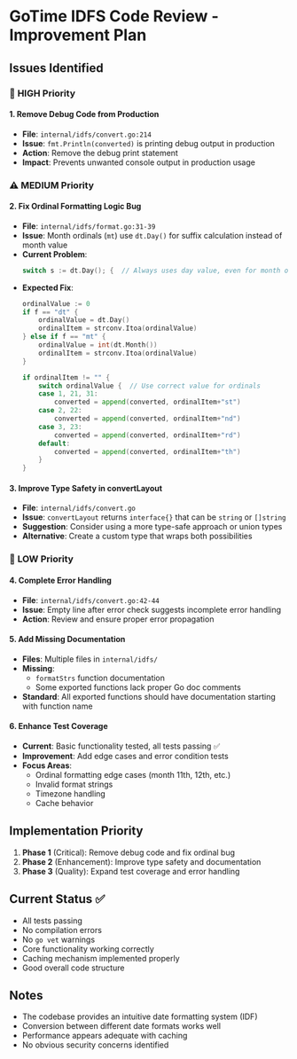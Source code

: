 # GoTime IDFS Code Review - Improvement Plan

## Issues Identified

### 🚨 **HIGH Priority**

#### 1. Remove Debug Code from Production
- **File**: `internal/idfs/convert.go:214`
- **Issue**: `fmt.Println(converted)` is printing debug output in production
- **Action**: Remove the debug print statement
- **Impact**: Prevents unwanted console output in production usage

### ⚠️ **MEDIUM Priority**

#### 2. Fix Ordinal Formatting Logic Bug
- **File**: `internal/idfs/format.go:31-39`
- **Issue**: Month ordinals (`mt`) use `dt.Day()` for suffix calculation instead of month value
- **Current Problem**:
  ```go
  switch s := dt.Day(); {  // Always uses day value, even for month ordinals
  ```
- **Expected Fix**:
  ```go
  ordinalValue := 0
  if f == "dt" {
      ordinalValue = dt.Day()
      ordinalItem = strconv.Itoa(ordinalValue)
  } else if f == "mt" {
      ordinalValue = int(dt.Month())
      ordinalItem = strconv.Itoa(ordinalValue)
  }

  if ordinalItem != "" {
      switch ordinalValue {  // Use correct value for ordinals
      case 1, 21, 31:
          converted = append(converted, ordinalItem+"st")
      case 2, 22:
          converted = append(converted, ordinalItem+"nd")
      case 3, 23:
          converted = append(converted, ordinalItem+"rd")
      default:
          converted = append(converted, ordinalItem+"th")
      }
  }
  ```

#### 3. Improve Type Safety in convertLayout
- **File**: `internal/idfs/convert.go`
- **Issue**: `convertLayout` returns `interface{}` that can be `string` or `[]string`
- **Suggestion**: Consider using a more type-safe approach or union types
- **Alternative**: Create a custom type that wraps both possibilities

### 📝 **LOW Priority**

#### 4. Complete Error Handling
- **File**: `internal/idfs/convert.go:42-44`
- **Issue**: Empty line after error check suggests incomplete error handling
- **Action**: Review and ensure proper error propagation

#### 5. Add Missing Documentation
- **Files**: Multiple files in `internal/idfs/`
- **Missing**:
  - `formatStrs` function documentation
  - Some exported functions lack proper Go doc comments
- **Standard**: All exported functions should have documentation starting with function name

#### 6. Enhance Test Coverage
- **Current**: Basic functionality tested, all tests passing ✅
- **Improvement**: Add edge cases and error condition tests
- **Focus Areas**:
  - Ordinal formatting edge cases (month 11th, 12th, etc.)
  - Invalid format strings
  - Timezone handling
  - Cache behavior

## Implementation Priority

1. **Phase 1** (Critical): Remove debug code and fix ordinal bug
2. **Phase 2** (Enhancement): Improve type safety and documentation
3. **Phase 3** (Quality): Expand test coverage and error handling

## Current Status ✅

- All tests passing
- No compilation errors
- No `go vet` warnings
- Core functionality working correctly
- Caching mechanism implemented properly
- Good overall code structure

## Notes

- The codebase provides an intuitive date formatting system (IDF)
- Conversion between different date formats works well
- Performance appears adequate with caching
- No obvious security concerns identified